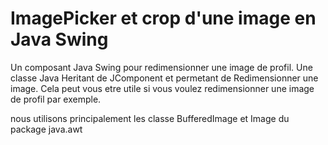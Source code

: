 # ImagePicker et crop d'une image en Java Swing
Un composant Java Swing pour redimensionner une image de profil. 
Une classe Java Heritant de JComponent et permetant de Redimensionner une image. 
Cela peut vous etre utile si vous voulez redimensionner une image de profil par exemple.

nous utilisons principalement les classe BufferedImage et Image du package java.awt
